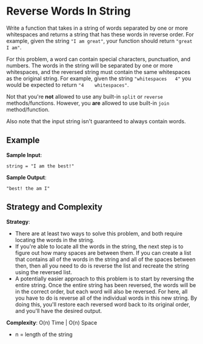 # Reverse Words In String
Write a function that takes in a string of words separated by one or more whitespaces and returns a string that has these words in reverse order. For example, given the string `"I am great"`, your function should return `"great I am"`.  

For this problem, a word can contain special characters, punctuation, and numbers. The words in the string will be separated by one or more whitespaces, and the reversed string must contain the same whitespaces as the original string. For example, given the string `"whitespaces   4"` you would be expected to return `"4    whitespaces"`.  

Not that you're **not** allowed to use any built-in `split` or `reverse` methods/functions. However, you **are** allowed to use built-in `join` method/function.  

Also note that the input string isn't guaranteed to always contain words.  

## Example
__Sample Input__:
```
string = "I am the best!"
```
__Sample Output__:
```
"best! the am I"
```

## Strategy and Complexity
__Strategy__:
* There are at least two ways to solve this problem, and both require locating the words in the string. 
* If you're able to locate all the words in the string, the next step is to figure out how many spaces are between them. If you can create a list that contains all of the words in the string and all of the spaces between then, then all you need to do is reverse the list and recreate the string using the reversed list.
* A potentially easier approach to this problem is to start by reversing the entire string. Once the entire string has been reversed, the words will be in the correct order, but each word will also be reversed. For here, all you have to do is reverse all of the individual words in this new string. By doing this, you'll restore each reversed word back to its original order, and you'll have the desired output.  

__Complexity__: O(n) Time | O(n) Space
* n = length of the string
